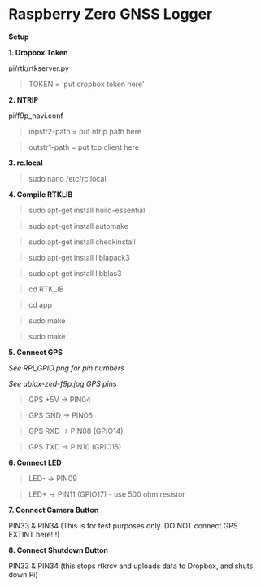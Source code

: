 # Raspberry Zero GNSS Logger

**Setup**

**1. Dropbox Token**

pi/rtk/rtkserver.py

>TOKEN = 'put dropbox token here'

**2. NTRIP**

pi/f9p_navi.conf

>inpstr2-path = put ntrip path here

>outstr1-path = put tcp client here

**3. rc.local**

>sudo nano /etc/rc.local

**4. Compile RTKLIB**

>sudo apt-get install build-essential

>sudo apt-get install automake

>sudo apt-get install checkinstall

>sudo apt-get install liblapack3

>sudo apt-get install libblas3

>cd RTKLIB

>cd app

>sudo make

>sudo make 

**5. Connect GPS**

*See RPi_GPIO.png for pin numbers*

*See ublox-zed-f9p.jpg GPS pins*

>GPS +5V -> PIN04

>GPS GND -> PIN06

>GPS RXD -> PIN08 (GPIO14)

>GPS TXD -> PIN10 (GPIO15)

**6. Connect LED**

>LED- -> PIN09

>LED+ -> PIN11 (GPIO17) - use 500 ohm resistor

**7. Connect Camera Button**

PIN33 & PIN34 (This is for test purposes only. DO NOT connect GPS EXTINT here!!!)

**8. Connect Shutdown Button**

PIN33 & PIN34 (this stops rtkrcv and uploads data to Dropbox, and shuts down Pi)
